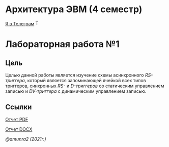 # Архитектура ЭВМ (4 семестр)

 [Я в Телеграм](https://t.me/amunra2) <img src="https://img.icons8.com/external-tal-revivo-shadow-tal-revivo/344/external-telegram-is-a-cloud-based-instant-messaging-and-voice-over-ip-service-logo-shadow-tal-revivo.png" alt="Telegram" width=15>

# Лабораторная работа №1

## Цель

Целью данной работы является изучение схемы асинхронного _RS-триггера_, который является запоминающей ячейкой всех типов триггеров, синхронных _RS-_ и _D-триггеров_ со статическим управлением записью и _DV-триггера_ с динамическим управлением записью.

## Ссылки

[Отчет PDF](./docs/cvetkov43b_report.pdf)

[Отчет DOCX](./docs/cvetkov43b_report.docx)

_@amunra2 (2021г.)_
